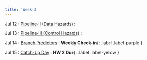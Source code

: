 ```yaml
---
title: 'Week-3' 
---
```



Jul 12
: [Pipeline-II (Data Hazards)](#)
  : 

Jul 13
: [Pipeline-III (Control Hazards)](#)
  : 

Jul 14
: [Branch Predictors](#)
  : **Weekly Check-in**{: .label .label-purple }


Jul 15
: [Catch-Up Day](#)
  : [](#)**HW 2 Due**{: .label .label-yellow }



